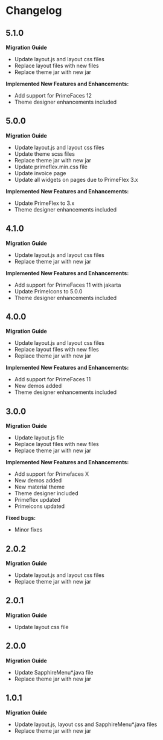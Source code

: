 # Changelog

## 5.1.0

**Migration Guide**

- Update layout.js and layout css files
- Replace layout files with new files
- Replace theme jar with new jar

**Implemented New Features and Enhancements:**

- Add support for PrimeFaces 12
- Theme designer enhancements included

## 5.0.0

**Migration Guide**

- Update layout.js and layout css files
- Update theme scss files
- Replace theme jar with new jar
- Update primeflex.min.css file
- Update invoice page
- Update all widgets on pages due to PrimeFlex 3.x

**Implemented New Features and Enhancements:**

- Update PrimeFlex to 3.x
- Theme designer enhancements included

## 4.1.0

**Migration Guide**

- Update layout.js and layout css files
- Replace theme jar with new jar

**Implemented New Features and Enhancements:**

- Add support for PrimeFaces 11 with jakarta
- Update PrimeIcons to 5.0.0
- Theme designer enhancements included

## 4.0.0

**Migration Guide**

- Update layout.js and layout css files
- Replace layout files with new files
- Replace theme jar with new jar

**Implemented New Features and Enhancements:**

- Add support for PrimeFaces 11
- New demos added
- Theme designer enhancements included

## 3.0.0

**Migration Guide**

- Update layout.js file
- Replace layout files with new files
- Replace theme jar with new jar

**Implemented New Features and Enhancements:**

- Add support for Primefaces X
- New demos added
- New material theme
- Theme designer included
- Primeflex updated
- Primeicons updated

**Fixed bugs:**

- Minor fixes

## 2.0.2

**Migration Guide**

- Update layout.js and layout css files
- Replace theme jar with new jar

## 2.0.1

**Migration Guide**

- Update layout css file

## 2.0.0

**Migration Guide**

- Update SapphireMenu*.java file
- Replace theme jar with new jar

## 1.0.1

**Migration Guide**

- Update layout.js, layout css and SapphireMenu*.java files
- Replace theme jar with new jar

